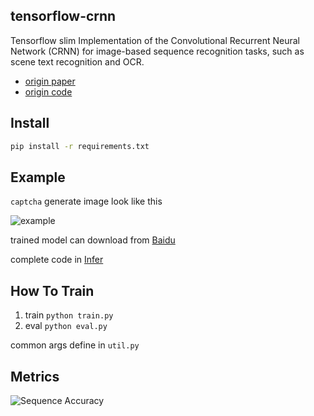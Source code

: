 ## tensorflow-crnn

Tensorflow slim Implementation of the Convolutional Recurrent Neural Network (CRNN) for image-based sequence recognition tasks, such as scene text recognition and OCR.

* [origin paper](http://arxiv.org/abs/1507.05717)
* [origin code](https://github.com/bgshih/crnn)

## Install

```bash
pip install -r requirements.txt
```

## Example

`captcha` generate image look like this

![example](resource/example.png)

trained model can download from [Baidu](https://pan.baidu.com/s/1Y8i14TE4DiST-YTUi4eueA)

complete code in  [Infer](infer.ipynb)

## How To Train

1. train `python train.py`
1. eval `python eval.py`

common args define in `util.py`

## Metrics

![Sequence Accuracy](resource/metrics.jpg)


<script type="text/javascript" src="https://cdnjs.buymeacoffee.com/1.0.0/button.prod.min.js" data-name="bmc-button" data-slug="coolnemo" data-color="#FFDD00" data-emoji=""  data-font="Cookie" data-text="Buy me a coffee" data-outline-color="#000000" data-font-color="#000000" data-coffee-color="#ffffff" ></script>
